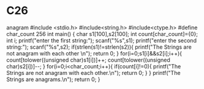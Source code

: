 # C26
anagram 
#include <stdio.h>
#include<string.h>
#include<ctype.h>
#define char_count 256
int main() 
{
char s1[100],s2[100];
int count[char_count]={0};
int i;
printf("enter the first string:");
scanf("%s",s1);
printf("enter the second string:");
scanf("%s",s2);
if(strlen(s1)!=strlen(s2)){
    printf("The Strings are not anagram with each other \n");
    return 0;
}
for(i=0;s1[i]&&s2[i];i++){
    count[tolower((unsigned char)s1[i])]++;
    count[tolower((unsigned char)s2[i])]--;
}
for(i=0;i<char_count;i++){
    if(count[i]!=0){
        printf("The Strings are not anagram with each other.\n");
        return 0;
    }
}
printf("The Strings are anagrams.\n");
    return 0;
}


